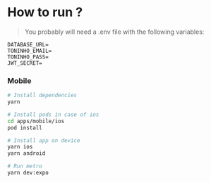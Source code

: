 # How to run ?

> You probably will need a .env file with the following variables:

```.env
DATABASE_URL=
TONINHO_EMAIL=
TONINHO_PASS=
JWT_SECRET=
```

### Mobile

```bash
# Install dependencies
yarn

# Install pods in case of ios
cd apps/mobile/ios
pod install

# Install app on device
yarn ios
yarn android

# Run metro
yarn dev:expo
```

